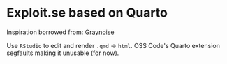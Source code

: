 # Exploit.se based on Quarto
Inspiration borrowed from: [Graynoise](https://www.labs.greynoise.io/grimoire/)

Use `RStudio` to edit and render `.qmd` -> `html`. OSS Code's Quarto extension segfaults making it unusable (for now).
